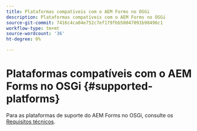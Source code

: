 ```yaml
---
title: Plataformas compatíveis com o AEM Forms no OSGi
description: Plataformas compatíveis com o AEM Forms no OSGi
source-git-commit: 7416c4ca04e752c7ef179fbb50047091b98496c1
workflow-type: tm+mt
source-wordcount: '36'
ht-degree: 0%

---
```



# Plataformas compatíveis com o AEM Forms no OSGi {#supported-platforms}

Para as plataformas de suporte do AEM Forms no OSGi, consulte os [Requisitos técnicos](/help/sites-deploying/technical-requirements.md).
